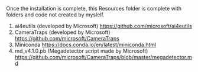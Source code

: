 Once the installation is complete, this Resources folder is complete with folders and code not created by myslelf.

1. ai4eutils (developed by Microsoft) https://github.com/microsoft/ai4eutils
2. CameraTraps (developed by Microsoft) https://github.com/microsoft/CameraTraps
3. Miniconda https://docs.conda.io/en/latest/miniconda.html
4. md_v4.1.0.pb (Megadetector script made by Microsoft) https://github.com/microsoft/CameraTraps/blob/master/megadetector.md
